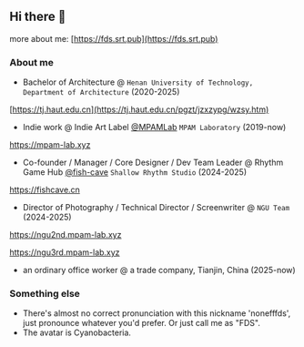 ## Hi there 👋

more about me: [https://fds.srt.pub](https://fds.srt.pub)

### About me

- Bachelor of Architecture @ `Henan University of Technology, Department of Architecture` (2020-2025)

[https://tj.haut.edu.cn](https://tj.haut.edu.cn/pgzt/jzxzypg/wzsy.htm)

- Indie work @ Indie Art Label [@MPAMLab](https://github.com/mpamlab) `MPAM Laboratory` (2019-now)

https://mpam-lab.xyz

- Co-founder / Manager / Core Designer / Dev Team Leader @ Rhythm Game Hub [@fish-cave](https://github.com/fish-cave) `Shallow Rhythm Studio` (2024-2025)

https://fishcave.cn

- Director of Photography / Technical Director / Screenwriter @ `NGU Team` (2024-2025)

https://ngu2nd.mpam-lab.xyz

https://ngu3rd.mpam-lab.xyz

- an ordinary office worker @ a trade company, Tianjin, China (2025-now)

### Something else

- There's almost no correct pronunciation with this nickname 'nonefffds', just pronounce whatever you'd prefer. Or just call me as "FDS".
- The avatar is Cyanobacteria.
